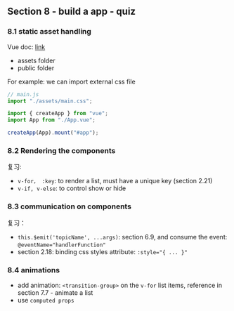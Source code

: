 ## Section 8 - build a app - quiz

### 8.1 static asset handling

Vue doc: [link](https://vitejs.dev/guide/assets.html)

- assets folder
- public folder

For example: we can import external css file

```js
// main.js
import "./assets/main.css";

import { createApp } from "vue";
import App from "./App.vue";

createApp(App).mount("#app");
```

### 8.2 Rendering the components

复习:

- `v-for， :key`: to render a list, must have a unique key (section 2.21)
- `v-if, v-else`: to control show or hide

### 8.3 communication on components

复习：

- `this.$emit('topicName', ...args)`: section 6.9, and consume the event: `@eventName="handlerFunction"`
- section 2.18: binding css styles attribute: `:style="{ ... }"`

### 8.4 animations

- add animation: `<transition-group>` on the `v-for` list items, reference in section 7.7 - animate a list
- use `computed props`
